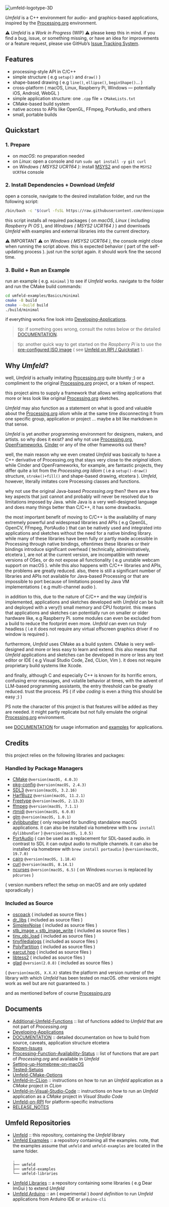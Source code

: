 ![umfeld-logotype-3D](assets/umfeld-logotype.png)

*Umfeld* is a C++ environment for audio- and graphics-based applications, inspired by the [Processing.org](https://processing.org/) environment.

⚠️ *Umfeld* is a *Work in Progress* (WIP) ⚠️ please keep this in mind. if you find a bug, issue, or something missing, or have an idea for improvements or a feature request, please use GitHub’s [Issue Tracking System](https://github.com/dennisppaul/umfeld/issues).

## Features

- processing-style API in C/C++
- simple structure ( e.g `setup()` and `draw()` )
- shape-based drawing ( e.g `line()`, `ellipse()`, `beginShape()`… )
- cross-platform ( macOS, Linux, Raspberry Pi, Windows — potentially iOS, Android, WebGL )
- simple application structure: one `.cpp` file + `CMakeLists.txt`
- CMake-based build system
- native access to APIs like OpenGL, FFmpeg, PortAudio, and others
- small, portable builds

## Quickstart

### 1. Prepare

- on *macOS*: no preparation needed
- on *Linux*: open a console and run `sudo apt install -y git curl`  
- on *Windows ( MSYS2 UCRT64 )*: install [MSYS2](https://www.msys2.org/) and open the `MSYS2 UCRT64` console

### 2. Install Dependencies + Download *Umfeld*

open a console, navigate to the desired installation folder, and run the following script:

```sh
/bin/bash -c "$(curl -fsSL https://raw.githubusercontent.com/dennisppaul/umfeld/main/install.sh)"
```

this script installs all required packages ( on *macOS*, *Linux* ( including *Raspberry Pi OS* ), and *Windows ( MSYS2 UCRT64 )* ) and downloads *Umfeld* with examples and external libraries into the current directory.

⚠️ IMPORTANT ⚠️ on *Windows ( MSYS2 UCRT64 )*, the console might close when running the script above. this is expected behavior ( part of the self-updating process ). just run the script again. it should work fine the second time.

### 3. Build + Run an Example

run an example ( e.g. `minimal` ) to see if *Umfeld* works. navigate to the folder and run the CMake build commands:

```sh
cd umfeld-examples/Basics/minimal
cmake -B build
cmake --build build
./build/minimal
```

if everything works fine look into [Developing-Applications](documentation/Developing-Applications.md).

> tip: if something goes wrong, consult the notes below or the detailed [DOCUMENTATION](documentation/DOCUMENTATION.md).

> tip: another quick way to get started on the *Raspberry Pi* is to use the [pre-configured ISO image](http://dm-hb.de/umfeld-rpi) ( see [Umfeld on RPI / Quickstart](documentation/Umfeld-on-RPI.md#Quickstart) ).

## Why *Umfeld*?

well, *Umfeld* is actually imitating [Processing.org](https://processing.org) quite bluntly ;) or a compliment to the original [Processing.org](https://processing.org) project, or a token of respect.

this project aims to supply a framework that allows writing applications that more or less look like original [Processing.org](https://processing.org) sketches.

*Umfeld* may also function as a statement on what is good and valuable about the [Processing.org](https://processing.org) *idiom* while at the same time disconnecting it from one specific group, application or project … maybe a bit like markdown in that sense.

*Umfeld* is yet another programming environment for designers, makers, and artists. so why does it exist? and why not use [Processing.org](https://processing.org), [OpenFrameworks](https://openframeworks.cc), [Cinder](https://libcinder.org) or any of the other frameworks out there?

well, the main reason why we even created *Umfeld* was basically to have a C++ derivative of Processing.org that stays very close to the *original* idiom. while Cinder and OpenFrameworks, for example, are fantastic projects, they differ quite a lot from the *Processing.org Idiom* ( i.e a `setup()-draw()` structure, `stroke()+fill()` and shape-based drawing, etcetera ). *Umfeld*, however, literally imitates core Processing classes and functions.

why not use the original Java-based *Processing.org* then? there are a few key aspects that just cannot and probably will never be resolved due to limitations imposed by Java. while Java is a very well-designed language and does many things better than C/C++, it has some drawbacks.

the most important benefit of moving to C/C++ is the availability of many extremely powerful and widespread libraries and APIs ( e.g OpenGL, OpenCV, FFmpeg, PortAudio ) that can be natively used and integrated into applications and sketches without the need for a native binding library. while many of these libraries have been fully or partly made accessible in Processing through native bindings, oftentimes these libraries or their bindings introduce significant overhead ( technically, administratively, etcetera ), are not at the current version, are incompatible with newer versions of OSes, or do not expose all functionality ( e.g unstable webcam support on macOS ). while this also happens with C/C++ libraries and APIs, the problems are greatly reduced. also, there is still a significant number of libraries and APIs not available for Java-based Processing or that are impossible to port because of limitations posed by Java VM implementations ( e.g multi-channel audio ).

in addition to this, due to the nature of C/C++ and the way *Umfeld* is implemented, applications and sketches developed with *Umfeld* can be built and deployed with a very(!) small memory and CPU footprint. this means that applications and sketches can potentially run on smaller or older hardware like, e.g Raspberry Pi. some modules can even be excluded from a build to reduce the footprint even more. *Umfeld* can even run *truly* headless ( i.e it does not require any virtual offscreen graphics driver if no window is required ).

furthermore, *Umfeld* uses CMake as a build system. CMake is very well-designed and more or less easy to learn and extend. this also means that *Umfeld* applications and sketches can be developed in more or less any text editor or IDE ( e.g Visual Studio Code, Zed, CLion, Vim ). it does not require proprietary build systems like Xcode.

and finally, although C and especially C++ is known for its horrific errors, confusing error messages, and volatile behavior at times, with the advent of LLM-based programming assistants, the entry threshold can be greatly reduced. trust the process. PS ( if *vibe coding* is even a thing this should be easy ;) )

PS note the character of this project is that features will be added as they are needed. it might partly replicate but not fully emulate the original [Processing.org](https://processing.org) environment.

see [DOCUMENTATION](documentation/DOCUMENTATION.md) for usage information and [examples](https://github.com/dennisppaul/umfeld-examples) for applications.

## Credits

this project relies on the following libraries and packages:

### Handled by Package Managers

- [CMake](https://cmake.org/) `@version(macOS, 4.0.3)`
- [pkg-config](https://www.freedesktop.org/wiki/Software/pkg-config/) `@version(macOS, 2.4.3)`
- [SDL3](https://www.libsdl.org) `@version(macOS, 3.2.16)`
- [HarfBuzz](https://github.com/harfbuzz/harfbuzz) `@version(macOS, 11.2.1)`
- [Freetype](https://www.freetype.org/) `@version(macOS, 2.13.3)`
- [ffmpeg](https://ffmpeg.org) `@version(macOS, 7.1.1)`
- [rtmidi](https://github.com/thestk/rtmidi) `@version(macOS, 6.0.0)`
- [glm](https://glm.g-truc.net/) `@version(macOS, 1.0.1)`
- [dylibbundler](https://github.com/auriamg/macdylibbundler) ( only required for bundling standalone macOS applications. it can also be installed via homebrew with `brew install dylibbundler` ) `@version(macOS, 1.0.5)`
- [PortAudio](https://www.portaudio.com) ( can be used as a replacement for SDL-based audio. in contrast to SDL it can output audio to multiple channels. it can also be installed via homebrew with `brew install portaudio` ) `@version(macOS, 19.7.0)`
- [cairo](https://www.cairographics.org) `@version(macOS, 1.18.4)`
- [curl](https://curl.se) `@version(macOS, 8.14.1)`
- [ncurses](https://invisible-island.net/ncurses) `@version(macOS, 6.5)` ( on Windows `ncurses` is replaced by `pdcurses` )

( version numbers reflect the setup on macOS and are only updated sporadically )

### Included as Source

- [oscpack](http://www.rossbencina.com/code/oscpack) ( included as source files )
- [dr_libs](https://github.com/mackron/dr_libs) ( included as source files )
- [SimplexNoise](https://github.com/SRombauts/SimplexNoise) ( included as source files )
- [stb_image + stb_image_write](https://github.com/nothings/stb) ( included as source files )
- [tiny_obj_load](https://github.com/tinyobjloader/tinyobjloader) ( included as source files )
- [tinyfiledialogs](https://sourceforge.net/projects/tinyfiledialogs/) ( included as source files )
- [PolyPartition](https://github.com/ivanfratric/polypartition) ( included as source files )
- [earcut.hpp](https://github.com/mapbox/earcut.hpp) ( included as source files )
- [libtess2](https://github.com/memononen/libtess2) ( included as source files )
- [glad](https://github.com/Dav1dde/glad) `@version(2.0.8)` ( included as source files )

( `@version(macOS, X.X.X)` states the platform and version number of the library with which *Umfeld* has been tested on macOS. other versions might work as well but are not guaranteed to. )

and as mentioned before of course [Processing.org](https://processing.org)

## Documents

- [Additional-Umfeld-Functions](Additional-Umfeld-Functions.md) :: list of functions added to *Umfeld* that are not part of *Processing.org*
- [Developing-Applications](Developing-Applications.md)
- [DOCUMENTATION](DOCUMENTATION.md) :: detailed documentation on how to build from source, caveats, application structure etcetera
- [Known-Issues](Known-Issues.md)
- [Processing-Function-Availability-Status](Processing-Function-Availability-Status.md) :: list of functions that are part of *Processing.org* and available in *Umfeld*
- [Setting-up-Homebrew-on-macOS](Setting-up-Homebrew-on-macOS.md) 
- [Tested-Setups](Tested-Setups.md)
- [Umfeld-CMake-Options](Umfeld-CMake-Options.md)
- [Umfeld-in-CLion](Umfeld-in-CLion.md) :: instructions on how to run an *Umfeld* application as a *CMake* project in *CLion*
- [Umfeld-in-Visual-Studio-Code](Umfeld-in-Visual-Studio-Code.md) :: instructions on how to run an *Umfeld* application as a *CMake* project in *Visual Studio Code*
- [Umfeld-on-RPI](Umfeld-on-RPI.md) for platform-specific instructions
- [RELEASE_NOTES](RELEASE_NOTES.md)

## Umfeld Repositories

- [Umfeld](https://github.com/dennisppaul/umfeld) :: this repository, containing the *Umfeld* library
- [Umfeld Examples](https://github.com/dennisppaul/umfeld-examples) :: a repository containing all the examples. note, that the examples assume that `umfeld` and `umfeld-examples` are located in the same folder.
    ```
    .
    ├── umfeld
    ├── umfeld-examples
    └── umfeld-libraries
    ```
- [Umfeld Libraries](https://github.com/dennisppaul/umfeld-libraries) :: a repository containing some libraries ( e.g Dear ImGui ) to extend *Umfeld*
- [Umfeld Arduino](https://github.com/dennisppaul/umfeld-arduino) :: an ( experimental ) *board definition* to run *Umfeld* applications from Arduino IDE or `arduino-cli`
